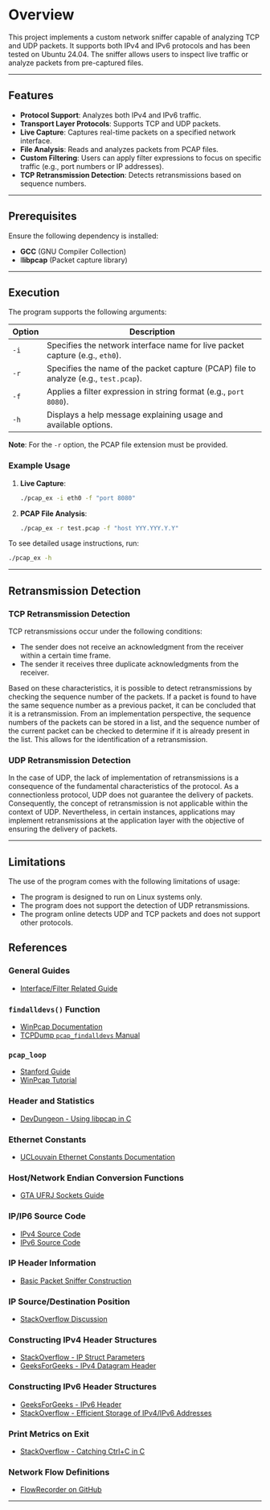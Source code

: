 # Overview

This project implements a custom network sniffer capable of analyzing TCP and UDP packets. It supports both IPv4 and IPv6 protocols and has been tested on Ubuntu 24.04. The sniffer allows users to inspect live traffic or analyze packets from pre-captured files.

---

## Features

- **Protocol Support**: Analyzes both IPv4 and IPv6 traffic.
- **Transport Layer Protocols**: Supports TCP and UDP packets.
- **Live Capture**: Captures real-time packets on a specified network interface.
- **File Analysis**: Reads and analyzes packets from PCAP files.
- **Custom Filtering**: Users can apply filter expressions to focus on specific traffic (e.g., port numbers or IP addresses).
- **TCP Retransmission Detection**: Detects retransmissions based on sequence numbers.

---

## Prerequisites

Ensure the following dependency is installed:

- **GCC** (GNU Compiler Collection)
- l**libpcap** (Packet capture library)

---

## Execution

The program supports the following arguments:

| Option | Description                                                                                   |
|--------|-----------------------------------------------------------------------------------------------|
| `-i`   | Specifies the network interface name for live packet capture (e.g., `eth0`).                 |
| `-r`   | Specifies the name of the packet capture (PCAP) file to analyze (e.g., `test.pcap`).          |
| `-f`   | Applies a filter expression in string format (e.g., `port 8080`).                             |
| `-h`   | Displays a help message explaining usage and available options.                               |

**Note**: For the `-r` option, the PCAP file extension must be provided.

### Example Usage

1. **Live Capture**:

   ```bash
   ./pcap_ex -i eth0 -f "port 8080"
   ```

2. **PCAP File Analysis**:

   ```bash
   ./pcap_ex -r test.pcap -f "host YYY.YYY.Y.Y"
   ```

To see detailed usage instructions, run:

```bash
./pcap_ex -h
```

---

## Retransmission Detection

### TCP Retransmission Detection

TCP retransmissions occur under the following conditions:

- The sender does not receive an acknowledgment from the receiver within a certain time frame.
- The sender it receives three duplicate acknowledgments from the receiver.

Based on these characteristics, it is possible to detect retransmissions by checking the sequence number of the packets. If a packet is found to have the same sequence number as a previous packet, it can be concluded that it is a retransmission. From an implementation perspective, the sequence numbers of the packets can be stored in a list, and the sequence number of the current packet can be checked to determine if it is already present in the list. This allows for the identification of a retransmission.

### UDP Retransmission Detection

In the case of UDP, the lack of implementation of retransmissions is a consequence of the fundamental characteristics of the protocol. As a connectionless protocol, UDP does not guarantee the delivery of packets. Consequently, the concept of retransmission is not applicable within the context of UDP. Nevertheless, in certain instances, applications may implement retransmissions at the application layer with the objective of ensuring the delivery of packets.

---

## Limitations

The use of the program comes with the following limitations of usage:

- The program is designed to run on Linux systems only.
- The program does not support the detection of UDP retransmissions.
- The program online detects UDP and TCP packets and does not support other protocols.


## References


### General Guides

- [Interface/Filter Related Guide](https://www.tcpdump.org/pcap.html)

### `findalldevs()` Function

- [WinPcap Documentation](https://www.winpcap.org/docs/docs_412/html/group__wpcapfunc.html#ga7b128eaeef627b408f6a6e2a2f5eb45d)
- [TCPDump `pcap_findalldevs` Manual](https://www.tcpdump.org/manpages/pcap_findalldevs.3pcap.html)

### `pcap_loop`

- [Stanford Guide](http://yuba.stanford.edu/~casado/pcap/section3.html)
- [WinPcap Tutorial](https://www.winpcap.org/docs/docs_412/html/group__wpcap__tut3.html)

### Header and Statistics

- [DevDungeon - Using libpcap in C](https://www.devdungeon.com/content/using-libpcap-c)

### Ethernet Constants

- [UCLouvain Ethernet Constants Documentation](https://sites.uclouvain.be/SystInfo/usr/include/net/ethernet.h.html)

### Host/Network Endian Conversion Functions

- [GTA UFRJ Sockets Guide](https://www.gta.ufrj.br/ensino/eel878/sockets/htonsman.html)

### IP/IP6 Source Code

- [IPv4 Source Code](https://github.com/leostratus/netinet/blob/master/ip.h)
- [IPv6 Source Code](https://github.com/leostratus/netinet/blob/master/ip6.h)

### IP Header Information

- [Basic Packet Sniffer Construction](https://huangjianyu.wordpress.com/2012/04/29/basic-packet-sniffer-construction-from-the-ground-up/)

### IP Source/Destination Position

- [StackOverflow Discussion](https://stackoverflow.com/questions/21222369/getting-ip-address-of-a-packet-in-pcap-file)

### Constructing IPv4 Header Structures

- [StackOverflow - IP Struct Parameters](https://stackoverflow.com/questions/31121057/ip-struct-c-parameters)
- [GeeksForGeeks - IPv4 Datagram Header](https://www.geeksforgeeks.org/introduction-and-ipv4-datagram-header/)

### Constructing IPv6 Header Structures

- [GeeksForGeeks - IPv6 Header](https://www.geeksforgeeks.org/internet-protocol-version-6-ipv6-header/)
- [StackOverflow - Efficient Storage of IPv4/IPv6 Addresses](https://stackoverflow.com/questions/26531531/efficient-way-to-store-ipv4-ipv6-addresses)

### Print Metrics on Exit

- [StackOverflow - Catching Ctrl+C in C](https://stackoverflow.com/questions/4217037/catch-ctrl-c-in-c)

### Network Flow Definitions

- [FlowRecorder on GitHub](https://github.com/drnpkr/flowRecorder)


---
